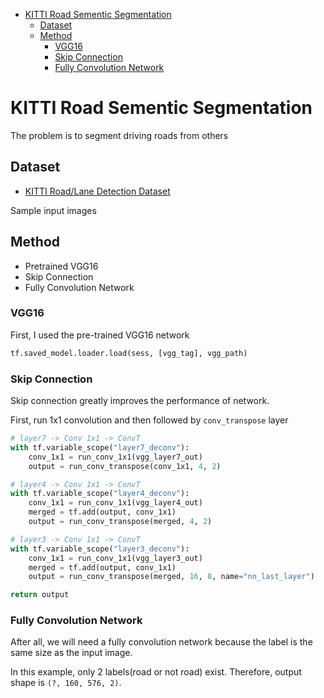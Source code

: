 - [KITTI Road Sementic Segmentation](#sec-1)
  - [Dataset](#sec-1-1)
  - [Method](#sec-1-2)
    - [VGG16](#sec-1-2-1)
    - [Skip Connection](#sec-1-2-2)
    - [Fully Convolution Network](#sec-1-2-3)

# KITTI Road Sementic Segmentation<a id="sec-1"></a>

The problem is to segment driving roads from others

## Dataset<a id="sec-1-1"></a>

-   [KITTI Road/Lane Detection Dataset](http://www.cvlibs.net/datasets/kitti/eval_road.php)

Sample input images

## Method<a id="sec-1-2"></a>

-   Pretrained VGG16
-   Skip Connection
-   Fully Convolution Network

### VGG16<a id="sec-1-2-1"></a>

First, I used the pre-trained VGG16 network

```python
tf.saved_model.loader.load(sess, [vgg_tag], vgg_path)
```

### Skip Connection<a id="sec-1-2-2"></a>

Skip connection greatly improves the performance of network.

First, run 1x1 convolution and then followed by `conv_transpose` layer

```python
# layer7 -> Conv 1x1 -> ConvT
with tf.variable_scope("layer7_deconv"):
    conv_1x1 = run_conv_1x1(vgg_layer7_out)
    output = run_conv_transpose(conv_1x1, 4, 2)

# layer4 -> Conv 1x1 -> ConvT
with tf.variable_scope("layer4_deconv"):
    conv_1x1 = run_conv_1x1(vgg_layer4_out)
    merged = tf.add(output, conv_1x1)
    output = run_conv_transpose(merged, 4, 2)

# layer3 -> Conv 1x1 -> ConvT
with tf.variable_scope("layer3_deconv"):
    conv_1x1 = run_conv_1x1(vgg_layer3_out)
    merged = tf.add(output, conv_1x1)
    output = run_conv_transpose(merged, 16, 8, name="nn_last_layer")

return output
```

### Fully Convolution Network<a id="sec-1-2-3"></a>

After all, we will need a fully convolution network because the label is the same size as the input image.

In this example, only 2 labels(road or not road) exist. Therefore, output shape is `(?, 160, 576, 2)`.

